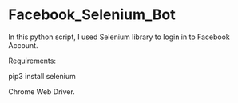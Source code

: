 # Facebook_Selenium_Bot
In this python script, I used Selenium library to login in to Facebook Account. 

Requirements:

pip3 install selenium

Chrome Web Driver.
